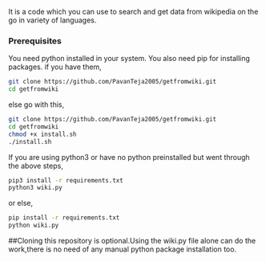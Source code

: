 It is a code which you can use to search and get data from wikipedia on the go in variety of languages.

### Prerequisites
You need python installed in your system. You also need pip for installing packages.
if you have them,
```bash
git clone https://github.com/PavanTeja2005/getfromwiki.git
cd getfromwiki
```
else go with this,
```bash
git clone https://github.com/PavanTeja2005/getfromwiki.git
cd getfromwiki
chmod +x install.sh
./install.sh
```
If you are using python3 or have no python preinstalled but went through the above steps,
```bash
pip3 install -r requirements.txt
python3 wiki.py
```
or else,
```bash
pip install -r requirements.txt
python wiki.py
```

##Cloning this repository is optional.Using the wiki.py file alone can do the work,there is no need of any manual python package installation too.
